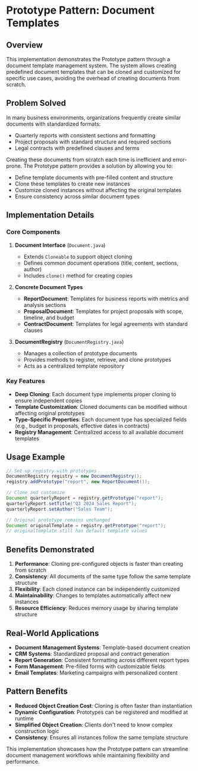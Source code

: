 # Prototype Pattern: Document Templates

## Overview

This implementation demonstrates the Prototype pattern through a document template management system. The system allows creating predefined document templates that can be cloned and customized for specific use cases, avoiding the overhead of creating documents from scratch.

## Problem Solved

In many business environments, organizations frequently create similar documents with standardized formats:
- Quarterly reports with consistent sections and formatting
- Project proposals with standard structure and required sections  
- Legal contracts with predefined clauses and terms

Creating these documents from scratch each time is inefficient and error-prone. The Prototype pattern provides a solution by allowing you to:
- Define template documents with pre-filled content and structure
- Clone these templates to create new instances
- Customize cloned instances without affecting the original templates
- Ensure consistency across similar document types

## Implementation Details

### Core Components

1. **Document Interface** (`Document.java`)
   - Extends `Cloneable` to support object cloning
   - Defines common document operations (title, content, sections, author)
   - Includes `clone()` method for creating copies

2. **Concrete Document Types**
   - **ReportDocument**: Templates for business reports with metrics and analysis sections
   - **ProposalDocument**: Templates for project proposals with scope, timeline, and budget
   - **ContractDocument**: Templates for legal agreements with standard clauses

3. **DocumentRegistry** (`DocumentRegistry.java`)
   - Manages a collection of prototype documents
   - Provides methods to register, retrieve, and clone prototypes
   - Acts as a centralized template repository

### Key Features

- **Deep Cloning**: Each document type implements proper cloning to ensure independent copies
- **Template Customization**: Cloned documents can be modified without affecting original prototypes
- **Type-Specific Properties**: Each document type has specialized fields (e.g., budget in proposals, effective dates in contracts)
- **Registry Management**: Centralized access to all available document templates

## Usage Example

```java
// Set up registry with prototypes
DocumentRegistry registry = new DocumentRegistry();
registry.addPrototype("report", new ReportDocument());

// Clone and customize
Document quarterlyReport = registry.getPrototype("report");
quarterlyReport.setTitle("Q3 2024 Sales Report");
quarterlyReport.setAuthor("Sales Team");

// Original prototype remains unchanged
Document originalTemplate = registry.getPrototype("report");
// originalTemplate still has default template values
```

## Benefits Demonstrated

1. **Performance**: Cloning pre-configured objects is faster than creating from scratch
2. **Consistency**: All documents of the same type follow the same template structure
3. **Flexibility**: Each cloned instance can be independently customized
4. **Maintainability**: Changes to templates automatically affect new instances
5. **Resource Efficiency**: Reduces memory usage by sharing template structure

## Real-World Applications

- **Document Management Systems**: Template-based document creation
- **CRM Systems**: Standardized proposal and contract generation
- **Report Generation**: Consistent formatting across different report types
- **Form Management**: Pre-filled forms with customizable fields
- **Email Templates**: Marketing campaigns with personalized content

## Pattern Benefits

- **Reduced Object Creation Cost**: Cloning is often faster than instantiation
- **Dynamic Configuration**: Prototypes can be registered and modified at runtime
- **Simplified Object Creation**: Clients don't need to know complex construction logic
- **Consistency**: Ensures all instances follow the same template structure

This implementation showcases how the Prototype pattern can streamline document management workflows while maintaining flexibility and performance.
